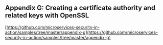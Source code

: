 ## Appendix G: Creating a certificate authority and related keys with OpenSSL

[https://github.com/microservices-security-in-action/samples/tree/master/appendix-g](https://github.com/microservices-security-in-action/samples/tree/master/appendix-g)
